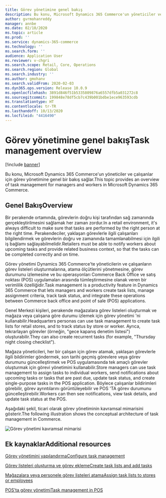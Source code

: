 ```yaml
---
title: Görev yönetimine genel bakış
description: Bu konu, Microsoft Dynamics 365 Commerce'un yöneticiler ve çalışanlar için görev yönetimine genel bir bakış sağlar.
author: gvrmohanreddy
manager: annbe
ms.date: 02/10/2020
ms.topic: article
ms.prod: ''
ms.service: dynamics-365-commerce
ms.technology: ''
ms.search.form: ''
audience: Application User
ms.reviewer: v-chgri
ms.search.scope: Retail, Core, Operations
ms.search.region: Global
ms.search.industry: ''
ms.author: gmohanv
ms.search.validFrom: 2020-02-03
ms.dyn365.ops.version: Release 10.0.9
ms.openlocfilehash: 3891d846f51b5335809876a6557dfb5a031272c8
ms.sourcegitcommit: 199848e78df5cb7c439b001bdbe1ece963593cdb
ms.translationtype: HT
ms.contentlocale: tr-TR
ms.lasthandoff: 10/13/2020
ms.locfileid: "4416490"
---
```

# <a name="task-management-overview"></a><span data-ttu-id="f0886-103">Görev yönetimine genel bakış</span><span class="sxs-lookup"><span data-stu-id="f0886-103">Task management overview</span></span>

[!include [banner](includes/banner.md)]

<span data-ttu-id="f0886-104">Bu konu, Microsoft Dynamics 365 Commerce'un yöneticiler ve çalışanlar için görev yönetimine genel bir bakış sağlar.</span><span class="sxs-lookup"><span data-stu-id="f0886-104">This topic provides an overview of task management for managers and workers in Microsoft Dynamics 365 Commerce.</span></span>

## <a name="overview"></a><span data-ttu-id="f0886-105">Genel Bakış</span><span class="sxs-lookup"><span data-stu-id="f0886-105">Overview</span></span>

<span data-ttu-id="f0886-106">Bir perakende ortamında, görevlerin doğru kişi tarafından sağ zamanında gerçekleştirilmesini sağlamak her zaman zordur.</span><span class="sxs-lookup"><span data-stu-id="f0886-106">In a retail environment, it's always difficult to make sure that tasks are performed by the right person at the right time.</span></span> <span data-ttu-id="f0886-107">Perakendeciler, yaklaşan görevlerle ilgili çalışanları bilgilendirmek ve görevlerin doğru ve zamanında tamamlanabilmesi için ilgili iş bağlamı sağlayabilmelidir.</span><span class="sxs-lookup"><span data-stu-id="f0886-107">Retailers must be able to notify workers about upcoming tasks and provide related business context, so that the tasks can be completed correctly and on time.</span></span>

<span data-ttu-id="f0886-108">Görev yönetimi Dynamics 365 Commerce'te yöneticilerin ve çalışanların görev listeleri oluşturmalarına, atama ölçütlerini yönetmesine, görev durumunu izlemesine ve bu operasyonları Commerce Back Office ve satış noktası (POS) uygulamaları arasında tümleştirmesine olanak veren bir verimlilik özelliğidir.</span><span class="sxs-lookup"><span data-stu-id="f0886-108">Task management is a productivity feature in Dynamics 365 Commerce that lets managers and workers create task lists, manage assignment criteria, track task status, and integrate these operations between Commerce back office and point of sale (POS) applications.</span></span>

<span data-ttu-id="f0886-109">Genel Merkezi kişileri, perakende mağazalara görev listeleri oluşturmak ve mağaza veya çalışana göre durumu izlemek için görev yönetimi 'ni kullanabilir.</span><span class="sxs-lookup"><span data-stu-id="f0886-109">Headquarters personas can use task management to create task lists for retail stores, and to track status by store or worker.</span></span> <span data-ttu-id="f0886-110">Ayrıca, tekrarlayan görevler (örneğin, "gece kapanış denetim listesi") oluşturabilir.</span><span class="sxs-lookup"><span data-stu-id="f0886-110">They can also create recurrent tasks (for example, "Thursday night closing checklist").</span></span>

<span data-ttu-id="f0886-111">Mağaza yöneticileri, her bir çalışan için görev atamak, yaklaşan görevlerle ilgili bildirimler göndermek, son tarihi geçmiş görevlere veya görev durumunu güncelleştirmek ve POS uygulamasında tek amaçlı görevler oluşturmak için görevi yönetimini kullanabilir.</span><span class="sxs-lookup"><span data-stu-id="f0886-111">Store managers can use task management to assign tasks to individual workers, send notifications about upcoming tasks or tasks that are past due, update task status, and create single-purpose tasks in the POS application.</span></span> <span data-ttu-id="f0886-112">Böylece çalışanlar bildirimleri görebilir, görev ayrıntılarını görüntüleyebilir ve POS 'TA görev durumunu güncelleştirebilir.</span><span class="sxs-lookup"><span data-stu-id="f0886-112">Workers can then see notifications, view task details, and update task status at the POS.</span></span>

<span data-ttu-id="f0886-113">Aşağıdaki şekil, ticari olarak görev yönetiminin kavramsal mimarisini gösterir.</span><span class="sxs-lookup"><span data-stu-id="f0886-113">The following illustration shows the conceptual architecture of task management in Commerce.</span></span>

![Görev yönetimi kavramsal mimarisi](media/Tasks-management-conceptual-architecture.png)

## <a name="additional-resources"></a><span data-ttu-id="f0886-115">Ek kaynaklar</span><span class="sxs-lookup"><span data-stu-id="f0886-115">Additional resources</span></span>

[<span data-ttu-id="f0886-116">Görev yönetimini yapılandırma</span><span class="sxs-lookup"><span data-stu-id="f0886-116">Configure task management</span></span>](task-mgmt-configure.md)

[<span data-ttu-id="f0886-117">Görev listeleri oluşturma ve görev ekleme</span><span class="sxs-lookup"><span data-stu-id="f0886-117">Create task lists and add tasks</span></span>](task-mgmt-create-lists.md)

[<span data-ttu-id="f0886-118">Mağazalara veya personele görev listeleri atama</span><span class="sxs-lookup"><span data-stu-id="f0886-118">Assign task lists to stores or employees</span></span>](task-mgmt-assign-lists.md)

[<span data-ttu-id="f0886-119">POS'ta görev yönetimi</span><span class="sxs-lookup"><span data-stu-id="f0886-119">Task management in POS</span></span>](task-mgmt-POS.md)
